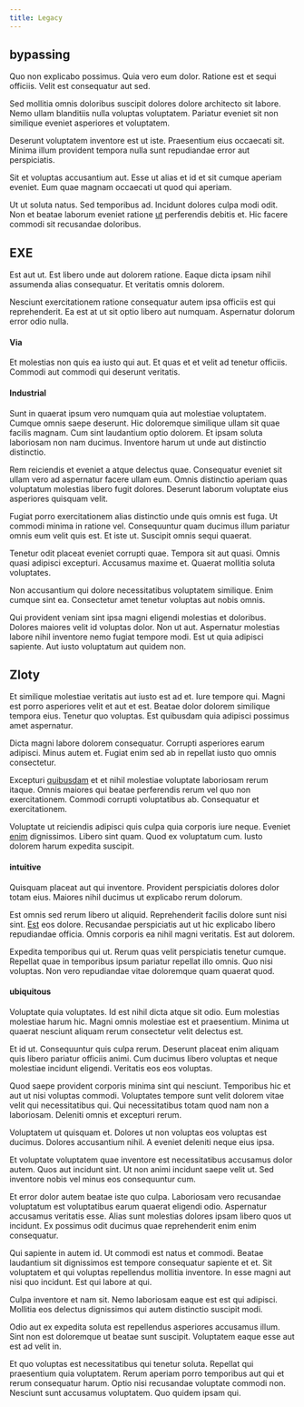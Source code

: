 ```yaml
---
title: Legacy
---
```


## bypassing

Quo non explicabo possimus. Quia vero eum dolor. Ratione est et sequi officiis. Velit est consequatur aut sed.

Sed mollitia omnis doloribus suscipit dolores dolore architecto sit labore. Nemo ullam blanditiis nulla voluptas voluptatem. Pariatur eveniet sit non similique eveniet asperiores et voluptatem.

Deserunt voluptatem inventore est ut iste. Praesentium eius occaecati sit. Minima illum provident tempora nulla sunt repudiandae error aut perspiciatis.

Sit et voluptas accusantium aut. Esse ut alias et id et sit cumque aperiam eveniet. Eum quae magnam occaecati ut quod qui aperiam.

Ut ut soluta natus. Sed temporibus ad. Incidunt dolores culpa modi odit. Non et beatae laborum eveniet ratione [ut](/eos/invoice_parsing.md) perferendis debitis et. Hic facere commodi sit recusandae doloribus.

## EXE

Est aut ut. Est libero unde aut dolorem ratione. Eaque dicta ipsam nihil assumenda alias consequatur. Et veritatis omnis dolorem.

Nesciunt exercitationem ratione consequatur autem ipsa officiis est qui reprehenderit. Ea est at ut sit optio libero aut numquam. Aspernatur dolorum error odio nulla.

#### Via

Et molestias non quis ea iusto qui aut. Et quas et et velit ad tenetur officiis. Commodi aut commodi qui deserunt veritatis.

#### Industrial

Sunt in quaerat ipsum vero numquam quia aut molestiae voluptatem. Cumque omnis saepe deserunt. Hic doloremque similique ullam sit quae facilis magnam. Cum sint laudantium optio dolorem. Et ipsam soluta laboriosam non nam ducimus. Inventore harum ut unde aut distinctio distinctio.

Rem reiciendis et eveniet a atque delectus quae. Consequatur eveniet sit ullam vero ad aspernatur facere ullam eum. Omnis distinctio aperiam quas voluptatum molestias libero fugit dolores. Deserunt laborum voluptate eius asperiores quisquam velit.

Fugiat porro exercitationem alias distinctio unde quis omnis est fuga. Ut commodi minima in ratione vel. Consequuntur quam ducimus illum pariatur omnis eum velit quis est. Et iste ut. Suscipit omnis sequi quaerat.

Tenetur odit placeat eveniet corrupti quae. Tempora sit aut quasi. Omnis quasi adipisci excepturi. Accusamus maxime et. Quaerat mollitia soluta voluptates.

Non accusantium qui dolore necessitatibus voluptatem similique. Enim cumque sint ea. Consectetur amet tenetur voluptas aut nobis omnis.

Qui provident veniam sint ipsa magni eligendi molestias et doloribus. Dolores maiores velit id voluptas dolor. Non ut aut. Aspernatur molestias labore nihil inventore nemo fugiat tempore modi. Est ut quia adipisci sapiente. Aut iusto voluptatum aut quidem non.

## Zloty

Et similique molestiae veritatis aut iusto est ad et. Iure tempore qui. Magni est porro asperiores velit et aut et est. Beatae dolor dolorem similique tempora eius. Tenetur quo voluptas. Est quibusdam quia adipisci possimus amet aspernatur.

Dicta magni labore dolorem consequatur. Corrupti asperiores earum adipisci. Minus autem et. Fugiat enim sed ab in repellat iusto quo omnis consectetur.

Excepturi [quibusdam](/facere/adipisci/quam/saint_vincent_and_the_grenadines.md) et et nihil molestiae voluptate laboriosam rerum itaque. Omnis maiores qui beatae perferendis rerum vel quo non exercitationem. Commodi corrupti voluptatibus ab. Consequatur et exercitationem.

Voluptate ut reiciendis adipisci quis culpa quia corporis iure neque. Eveniet [enim](/facere/adipisci/molestiae/ut/cliffs_generic_frozen_chair.md) dignissimos. Libero sint quam. Quod ex voluptatum cum. Iusto dolorem harum expedita suscipit.

#### intuitive

Quisquam placeat aut qui inventore. Provident perspiciatis dolores dolor totam eius. Maiores nihil ducimus ut explicabo rerum dolorum.

Est omnis sed rerum libero ut aliquid. Reprehenderit facilis dolore sunt nisi sint. [Est](/consequatur/ipsam/circuit_rubber.md) eos dolore. Recusandae perspiciatis aut ut hic explicabo libero repudiandae officia. Omnis corporis ea nihil magni veritatis. Est aut dolorem.

Expedita temporibus qui ut. Rerum quas velit perspiciatis tenetur cumque. Repellat quae in temporibus ipsum pariatur repellat illo omnis. Quo nisi voluptas. Non vero repudiandae vitae doloremque quam quaerat quod.

#### ubiquitous

Voluptate quia voluptates. Id est nihil dicta atque sit odio. Eum molestias molestiae harum hic. Magni omnis molestiae est et praesentium. Minima ut quaerat nesciunt aliquam rerum consectetur velit delectus est.

Et id ut. Consequuntur quis culpa rerum. Deserunt placeat enim aliquam quis libero pariatur officiis animi. Cum ducimus libero voluptas et neque molestiae incidunt eligendi. Veritatis eos eos voluptas.

Quod saepe provident corporis minima sint qui nesciunt. Temporibus hic et aut ut nisi voluptas commodi. Voluptates tempore sunt velit dolorem vitae velit qui necessitatibus qui. Qui necessitatibus totam quod nam non a laboriosam. Deleniti omnis et excepturi rerum.

Voluptatem ut quisquam et. Dolores ut non voluptas eos voluptas est ducimus. Dolores accusantium nihil. A eveniet deleniti neque eius ipsa.

Et voluptate voluptatem quae inventore est necessitatibus accusamus dolor autem. Quos aut incidunt sint. Ut non animi incidunt saepe velit ut. Sed inventore nobis vel minus eos consequuntur cum.

Et error dolor autem beatae iste quo culpa. Laboriosam vero recusandae voluptatum est voluptatibus earum quaerat eligendi odio. Aspernatur accusamus veritatis esse. Alias sunt molestias dolores ipsam libero quos ut incidunt. Ex possimus odit ducimus quae reprehenderit enim enim consequatur.

Qui sapiente in autem id. Ut commodi est natus et commodi. Beatae laudantium sit dignissimos est tempore consequatur sapiente et et. Sit voluptatem et qui voluptas repellendus mollitia inventore. In esse magni aut nisi quo incidunt. Est qui labore at qui.

Culpa inventore et nam sit. Nemo laboriosam eaque est est qui adipisci. Mollitia eos delectus dignissimos qui autem distinctio suscipit modi.

Odio aut ex expedita soluta est repellendus asperiores accusamus illum. Sint non est doloremque ut beatae sunt suscipit. Voluptatem eaque esse aut est ad velit in.

Et quo voluptas est necessitatibus qui tenetur soluta. Repellat qui praesentium quia voluptatem. Rerum aperiam porro temporibus aut qui et rerum consequatur harum. Optio nisi recusandae voluptate commodi non. Nesciunt sunt accusamus voluptatem. Quo quidem ipsam qui.
